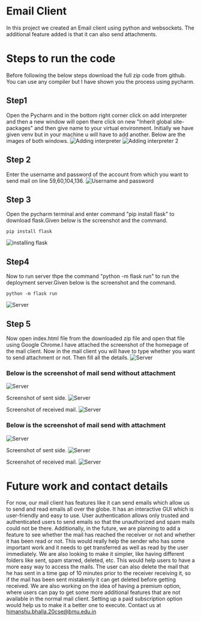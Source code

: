 # Email Client
In this project we created an Email client using python and websockets. The additional feature added is that it can also send attachments.

# Steps to run the code
Before following the below steps download the full zip code from github. You can use any compiler but I have shown you the process using pycharm.

## Step1
Open the Pycharm and in the bottom right corner click on add interpreter and then a new window will open there click on new "Inherit global site-packages" and then give name to your virtual environment.
Initially we have given venv but in your machine u will have to add another.
Below are the images of both windows.
![Adding interpreter](https://i.imgur.com/ONiyguo.png)
![Adding interpreter 2](https://i.imgur.com/t8X8MP1.png)

## Step 2
Enter the username and password of the account from which you want to send mail on line 59,60,104,136.
![Username and password](https://i.imgur.com/4L5oauP.png)

## Step 3
Open the pycharm terminal and enter command "pip install flask" to download flask.Given below is the screenshot and the command.
```aidl
pip install flask
```
![installing flask](https://i.imgur.com/0qISAUW.png)

## Step4
Now to run server thpe the command "python -m flask run" to run the deployment server.Given below is the screenshot and the command.
```aidl
python -m flask run
```
![Server](https://i.imgur.com/S5u2t8V.png)

## Step 5
Now open index.html file from the downloaded zip file and open that file using Google Chrome.I have attached the screenshot of the homepage of the mail client. Now 
in the mail client you will have to type whether you want to send attachment or not. Then fill all the details.
![Server](https://i.imgur.com/ZGT22XG.png)

### Below is the screenshot of mail send without attachment
![Server](https://i.imgur.com/KpO5JbA.png)

Screenshot of sent side.
![Server](https://i.imgur.com/vjgfUJB.jpg)

Screenshot of received mail.
![Server](https://i.imgur.com/i7mWIZS.jpg)

### Below is the screenshot of mail send with attachment
![Server](https://i.imgur.com/4vETz76.png)

Screenshot of sent side.
![Server](https://i.imgur.com/RH7xchr.jpg)

Screenshot of received mail.
![Server](https://i.imgur.com/RXFDQVb.jpg)

# Future work and contact details

For now, our mail client has features like it can send emails which allow us to send and read emails all over the globe. It has an interactive GUI which is user-friendly and easy to use. User authentication allows only trusted and authenticated users to send emails so that the unauthorized and spam mails could not be there.
Additionally, in the future, we are planning to add a feature to see whether the mail has reached the receiver or not and whether it has been read or not. This would really help the sender who has some important work and it needs to get transferred as well as read by the user immediately. We are also looking to make it simpler, like having different folders like sent, spam starred, deleted, etc. This would help users to have a more easy way to access the mails. The user can also delete the mail that he has sent in a time gap of 10 minutes prior to the receiver receiving it, so if the mail has been sent mistakenly it can get deleted before getting received.
We are also working on the idea of having a premium option, where users can pay to get some more additional features that are not available in the normal mail client. Setting up a paid subscription option would help us to make it a better one to execute.
Contact us at himanshu.bhalla.20cse@bmu.edu.in 
